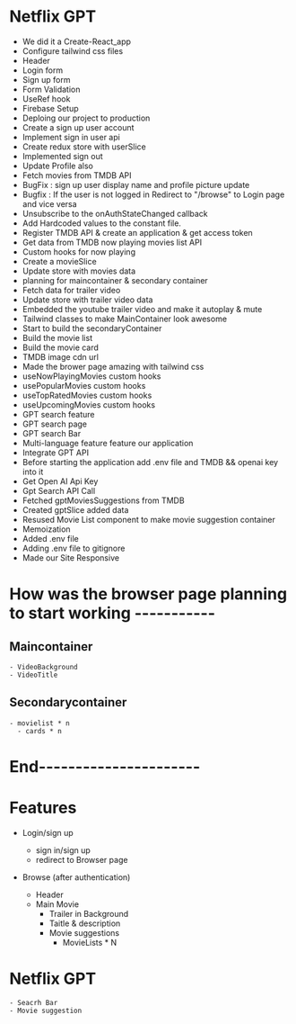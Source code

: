 # Netflix GPT
- We did it a Create-React_app
- Configure tailwind css files
- Header
- Login form
- Sign up form
- Form Validation
- UseRef hook
- Firebase Setup
- Deploing our project to production
- Create a sign up user account
- Implement sign in user api
- Create redux store with userSlice
- Implemented sign out
- Update Profile also
- Fetch movies from TMDB API
- BugFix : sign up user display name and profile picture update
- Bugfix : If the user is not logged in Redirect to "/browse" to Login page and vice versa
- Unsubscribe to the onAuthStateChanged callback
- Add Hardcoded values to the constant file.
- Register TMDB API & create an application & get access token
- Get data from TMDB now playing movies list API
- Custom hooks for now playing
- Create a movieSlice
- Update store with movies data
- planning for maincontainer & secondary container
- Fetch data for trailer video
- Update store with trailer video data
- Embedded the youtube trailer video and make it autoplay & mute
- Tailwind classes to make MainContainer look awesome
- Start to build the secondaryContainer
- Build the movie list
- Build the movie card
- TMDB image cdn url
- Made the brower page amazing with tailwind css
- useNowPlayingMovies custom hooks
- usePopularMovies custom hooks
- useTopRatedMovies custom hooks
- useUpcomingMovies custom hooks
- GPT search feature
- GPT search page
- GPT search Bar
- Multi-language feature feature our application
- Integrate GPT API
- Before starting the application add .env file and TMDB && openai key into it
- Get Open AI Api Key
- Gpt Search API Call
- Fetched gptMoviesSuggestions from TMDB
- Created gptSlice added data
- Resused Movie List component to make movie suggestion container
- Memoization
- Added .env file
- Adding .env file to gitignore
- Made our Site Responsive

# How was the browser page planning to start working -----------

## Maincontainer
    - VideoBackground
    - VideoTitle
## Secondarycontainer
    - movielist * n
      - cards * n

# End----------------------

# Features

- Login/sign up

  - sign in/sign up
  - redirect to Browser page

- Browse (after authentication)
  - Header
  - Main Movie
    - Trailer in Background
    - Taitle & description
    - Movie suggestions
      - MovieLists * N

# Netflix GPT

    - Seacrh Bar
    - Movie suggestion
